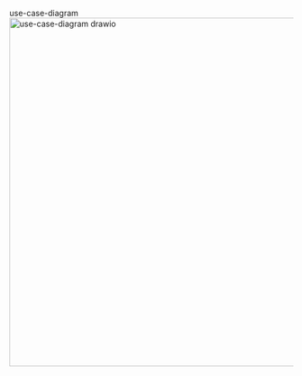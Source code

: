use-case-diagram
<img width="758" height="617" alt="use-case-diagram drawio" src="https://github.com/user-attachments/assets/89426ff6-947c-4d59-bb0f-7e929f63fa28" />
